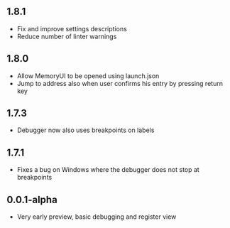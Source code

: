 ## 1.8.1
* Fix and improve settings descriptions
* Reduce number of linter warnings

## 1.8.0
* Allow MemoryUI to be opened using launch.json
* Jump to address also when user confirms his entry by pressing return key

## 1.7.3
* Debugger now also uses breakpoints on labels

## 1.7.1
* Fixes a bug on Windows where the debugger does not stop at breakpoints

## 0.0.1-alpha
* Very early preview, basic debugging and register view
